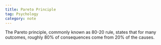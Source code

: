 ```yaml
---
title: Pareto Principle
tag: Psychology 
category: note
---
```


The Pareto principle, commonly known as 80-20 rule, states that for many outcomes, roughly 80% of consequences come from 20% of the causes. 